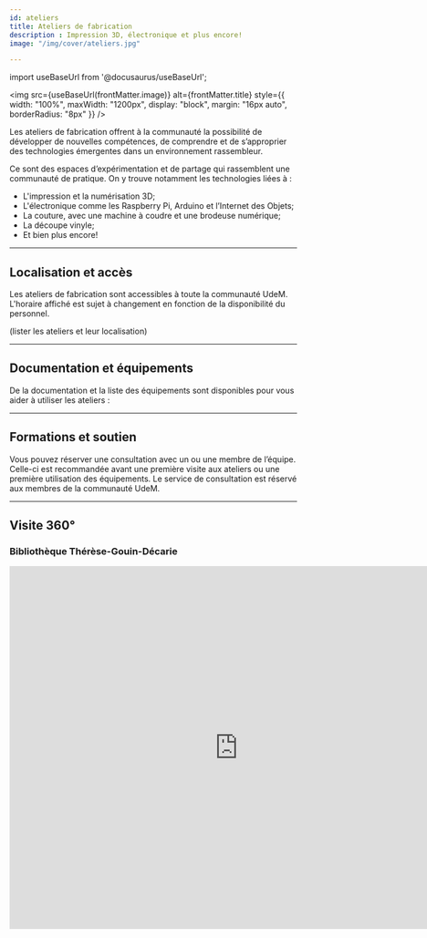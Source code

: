 ```yaml
---
id: ateliers
title: Ateliers de fabrication
description : Impression 3D, électronique et plus encore!
image: "/img/cover/ateliers.jpg"

---
```


import useBaseUrl from '@docusaurus/useBaseUrl';

<img 
  src={useBaseUrl(frontMatter.image)} 
  alt={frontMatter.title} 
  style={{
    width: "100%",
    maxWidth: "1200px",
    display: "block",
    margin: "16px auto",
    borderRadius: "8px"
  }} 
/>

Les ateliers de fabrication offrent à la communauté la possibilité de développer de nouvelles compétences, de comprendre et de s’approprier des technologies émergentes dans un environnement rassembleur.

Ce sont des espaces d’expérimentation et de partage qui rassemblent une communauté de pratique. On y trouve notamment les technologies liées à :

- L'impression et la numérisation 3D;
- L'électronique comme les Raspberry Pi, Arduino et l’Internet des Objets;
- La couture, avec une machine à coudre et une brodeuse numérique;
- La découpe vinyle;
- Et bien plus encore!

---

## Localisation et accès

Les ateliers de fabrication sont accessibles à toute la communauté UdeM. L'horaire affiché est sujet à changement en fonction de la disponibilité du personnel.

(lister les ateliers et leur localisation)

---

## Documentation et équipements

De la documentation et la liste des équipements sont disponibles pour vous aider à utiliser les ateliers :

---

## Formations et soutien

Vous pouvez réserver une consultation avec un ou une membre de l’équipe. Celle-ci est recommandée avant une première visite aux ateliers ou une première utilisation des équipements. Le service de consultation est réservé aux membres de la communauté UdeM.

---

## Visite 360°

### Bibliothèque Thérèse-Gouin-Décarie

<iframe src="https://bibumontreal.h5p.com/content/1292266434691659678/embed" aria-label="Bibliothèque Thérèse-Gouin-Décarie - Atelier de fabrication" width="800" height="637" frameborder="0" allowfullscreen="allowfullscreen" allow="autoplay *; geolocation *; microphone *; camera *; midi *; encrypted-media *"></iframe><script src="https://bibumontreal.h5p.com/js/h5p-resizer.js" charset="UTF-8"></script> 

